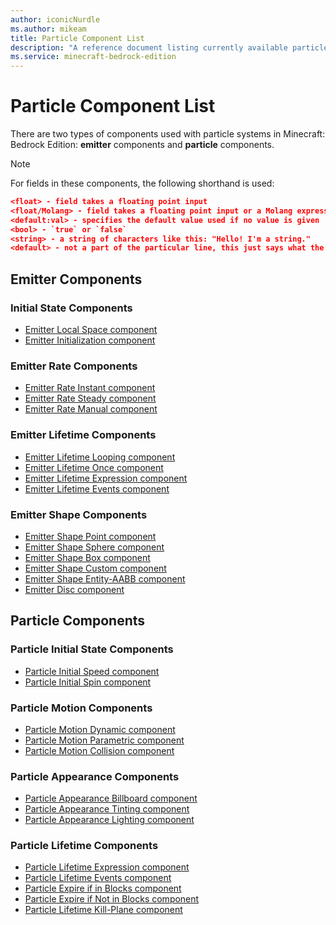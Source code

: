 ```yaml
---
author: iconicNurdle
ms.author: mikeam
title: Particle Component List
description: "A reference document listing currently available particle components"
ms.service: minecraft-bedrock-edition
---
```


# Particle Component List

There are two types of components used with particle systems in Minecraft: Bedrock Edition: **emitter** components and **particle** components.

> [!NOTE]
> For fields in these components, the following shorthand is used:
>
> ```JSON
> <float> - field takes a floating point input
> <float/Molang> - field takes a floating point input or a Molang expression
> <default:val> - specifies the default value used if no value is given
> <bool> - `true` or `false`
> <string> - a string of characters like this: "Hello! I'm a string."
> <default> - not a part of the particular line, this just says what the field defaults to if not otherwise specified
> ```

## Emitter Components

### Initial State Components

- [Emitter Local Space component](ParticleComponents\minecraftEmitter_local_space.md)
- [Emitter Initialization component](ParticleComponents\minecraftEmitter_initialization.md)

### Emitter Rate Components

- [Emitter Rate Instant component](ParticleComponents\minecraftEmitter_rate_instant.md)
- [Emitter Rate Steady component](ParticleComponents\minecraftEmitter_rate_steady.md)
- [Emitter Rate Manual component](ParticleComponents\minecraftEmitter_rate_manual.md)

### Emitter Lifetime Components

- [Emitter Lifetime Looping component](ParticleComponents\minecraftEmitter_lifetime_looping.md)
- [Emitter Lifetime Once component](ParticleComponents\minecraftEmitter_lifetime_once.md)
- [Emitter Lifetime Expression component](ParticleComponents\minecraftEmitter_lifetime_expression.md)
- [Emitter Lifetime Events component](ParticleComponents\minecraftEmitter_lifetime_events.md)

### Emitter Shape Components

- [Emitter Shape Point component](ParticleComponents\minecraftEmitter_shape_point.md)
- [Emitter Shape Sphere component](ParticleComponents\minecraftEmitter_shape_sphere.md)
- [Emitter Shape Box component](ParticleComponents\minecraftEmitter_shape_box.md)
- [Emitter Shape Custom component](ParticleComponents\minecraftEmitter_shape_custom.md)
- [Emitter Shape Entity-AABB component](ParticleComponents\minecraftEmitter_shape_entity-AABB.md)
- [Emitter Disc component](ParticleComponents\minecraftEmitter_disc.md)

## Particle Components

### Particle Initial State Components

- [Particle Initial Speed component](ParticleComponents\minecraftParticle_initial_speed.md)
- [Particle Initial Spin component](ParticleComponents\minecraftParticle_initial_spin.md)

### Particle Motion Components

- [Particle Motion Dynamic component](ParticleComponents\minecraftParticle_motion_dynamic.md)
- [Particle Motion Parametric component](ParticleComponents\minecraftParticle_motion_parametric.md)
- [Particle Motion Collision component](ParticleComponents\minecraftParticle_motion_collision.md)

### Particle Appearance Components

- [Particle Appearance Billboard component](ParticleComponents\minecraftParticle_appearance_billboard.md)
- [Particle Appearance Tinting component](ParticleComponents\minecraftParticle_appearance_tinting.md)
- [Particle Appearance Lighting component](ParticleComponents\minecraftParticle_appearance_lighting.md)

### Particle Lifetime Components

- [Particle Lifetime Expression component](ParticleComponents\minecraftParticle_lifetime_expression.md)
- [Particle Lifetime Events component](ParticleComponents\minecraftParticle_lifetime_events.md)
- [Particle Expire if in Blocks component](ParticleComponents\minecraftParticle_expire_if_in_blocks.md)
- [Particle Expire if Not in Blocks component](ParticleComponents\minecraftParticle_expire_if_not_in_blocks.md)
- [Particle Lifetime Kill-Plane component](ParticleComponents\minecraftParticle_lifetime_kill-plane.md)
